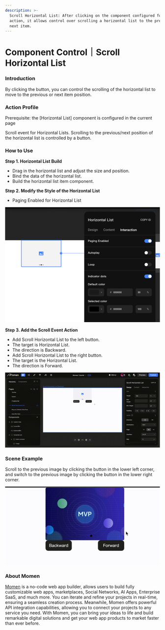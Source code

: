 ```yaml
---
description: >-
  Scroll Horizontal List: After clicking on the component configured for this
  action, it allows control over scrolling a horizontal list to the previous or
  next item.
---
```


# Component Control｜Scroll Horizontal List

### **Introduction**

By clicking the button, you can control the scrolling of the horizontal list to move to the previous or next item position.

### **Action Profile**

Prerequisite: the \[Horizontal List] component is configured in the current page

Scroll event for Horizontal Lists. Scrolling to the previous/next position of the horizontal list is controlled by a button.

### **How to Use**

**Step 1. Horizontal List Build**

* Drag in the horizontal list and adjust the size and position.
* Bind the data of the horizontal list.
* Build the horizontal list item component.

**Step 2. Modify the Style of the Horizontal List**

* Paging Enabled for Horizontal List

![](<../../.gitbook/assets/0 (43).png>)

**Step 3. Add the Scroll Event Action**

* Add Scroll Horizontal List to the left button.
* The target is Horizontal List.
* The direction is Backward.
* Add Scroll Horizontal List to the right button.
* The target is the Horizontal List.
* The direction is Forward.

![](<../../.gitbook/assets/1 (14).gif>)

### **Scene Example**

Scroll to the previous image by clicking the button in the lower left corner, and switch to the previous image by clicking the button in the lower right corner.

![](<../../.gitbook/assets/2 (9).gif>)

### **About Momen​​**

[Momen](https://momen.app/?channel=blog-about) is a no-code web app builder, allows users to build fully customizable web apps, marketplaces, Social Networks, AI Apps, Enterprise SaaS, and much more. You can iterate and refine your projects in real-time, ensuring a seamless creation process. Meanwhile, Momen offers powerful API integration capabilities, allowing you to connect your projects to any service you need. With Momen, you can bring your ideas to life and build remarkable digital solutions and get your web app products to market faster than ever before.​​
